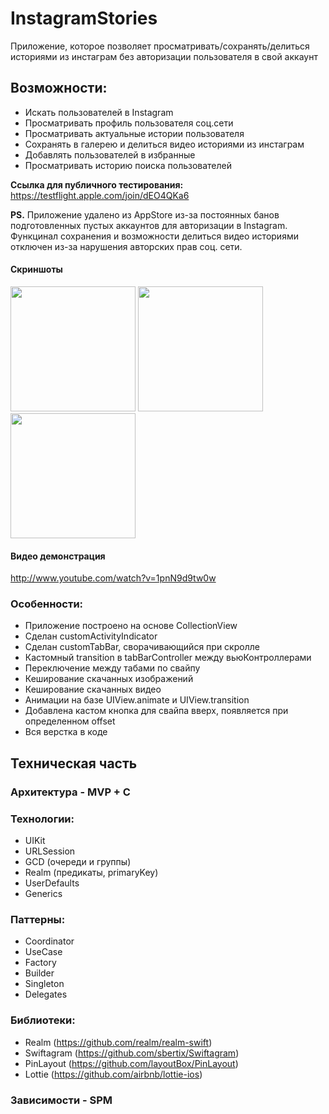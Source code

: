 # InstagramStories

Приложение, которое позволяет просматривать/сохранять/делиться историями из инстаграм 
без авторизации пользователя в свой аккаунт

## Возможности:
- Искать пользователей в Instagram
- Просматривать профиль пользователя соц.сети
- Просматривать актуальные истории пользователя
- Сохранять в галерею и делиться видео историями из инстаграм
- Добавлять пользователей в избранные
- Просматривать историю поиска пользователей

**Ссылка для публичного тестирования:**
https://testflight.apple.com/join/dEO4QKa6

**PS.** Приложение удалено из AppStore из-за постоянных банов подготовленных пустых аккаунтов для авторизации в Instagram.
Функцинал сохранения и возможности делиться видео историями отключен из-за нарушения авторских прав соц. сети.

#### Скриншоты
<img src="https://is3-ssl.mzstatic.com/image/thumb/PurpleSource126/v4/c3/10/2e/c3102e17-aa3c-7d39-3123-18578ef7d832/97f7abec-2a84-413f-abcc-8a6196fe7c72_Simulator_Screen_Shot_-_iPhone_13_Pro_Max_-_2022-01-06_at_16.15.42.png/1284x2778bb.png" width="200"> <img src="https://is5-ssl.mzstatic.com/image/thumb/PurpleSource116/v4/49/80/ed/4980ed6d-c2eb-ea95-e98b-fc7ff837c739/5d0dc62b-6fff-4714-b27c-2447adde1dfe_Simulator_Screen_Shot_-_iPhone_13_Pro_Max_-_2022-01-07_at_23.18.51.png/1284x2778bb.png" width="200">
<img src="https://is2-ssl.mzstatic.com/image/thumb/PurpleSource126/v4/97/ad/c7/97adc7fd-df0d-8fe7-152a-48b55ed12c09/bc0b25d5-9a3d-4433-9b1a-4c8da60ca2cd_Simulator_Screen_Shot_-_iPhone_13_Pro_Max_-_2022-01-07_at_23.21.46.png/1284x2778bb.png" width="200">

#### Видео демонстрация
http://www.youtube.com/watch?v=1pnN9d9tw0w

### Особенности:
- Приложение построено на основе CollectionView
- Сделан сustomActivityIndicator
- Сделан customTabBar, сворачивающийся при скролле
- Кастомный transition в tabBarController между вьюКонтроллерами
- Переключение между табами по свайпу
- Кеширование скачанных изображений
- Кеширование скачанных видео
- Анимации на базе UIView.animate и UIView.transition
- Добавлена кастом кнопка для свайпа вверх, появляется при определенном offset
- Вся верстка в коде

## Техническая часть
### Архитектура - MVP + C

### Технологии:
- UIKit
- URLSession
- GCD (очереди и группы)
- Realm (предикаты, primaryKey)
- UserDefaults
- Generics

### Паттерны:
- Coordinator
- UseCase
- Factory
- Builder
- Singleton
- Delegates

### Библиотеки:
- Realm (https://github.com/realm/realm-swift)
- Swiftagram (https://github.com/sbertix/Swiftagram)
- PinLayout (https://github.com/layoutBox/PinLayout)
- Lottie (https://github.com/airbnb/lottie-ios)

### Зависимости - SPM
